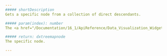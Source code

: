 ```yaml
---
##### shortDescription
Gets a specific node from a collection of direct descendants.

##### param(index): number
The <a href="/Documentation/16_1/ApiReference/Data_Visualization_Widgets/dxTreeMap/Node/Fields#index">index</a> of the desired node in the array of child nodes.

##### return: dxtreemapnode
The specific node.

---
```

